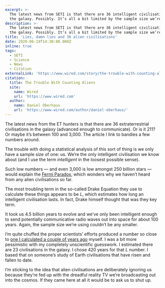 ```yaml
---
excerpt: >-
  The latest news from SETI is that there are 36 intelligent civilisations in
  the galaxy. Possibly. It’s all a bit limited by the sample size we’re using.
description: >-
  The latest news from SETI is that there are 36 intelligent civilisations in
  the galaxy. Possibly. It’s all a bit limited by the sample size we’re using.
title: 'Lies, damn lies and 36 alien civilisations'
date: 2020-06-19T14:30:00.000Z
inline: true
tags:
  - SETI
  - Science
  - News
  - Citation
externalLink: 'https://www.wired.com/story/the-trouble-with-counting-aliens/'
citation:
  title: The Trouble With Counting Aliens
  site:
    name: Wired
    url: 'https://www.wired.com'
  author:
    name: Daniel Oberhaus
    url: 'https://www.wired.com/author/daniel-oberhaus/'
---
```

The latest news from the ET hunters is that there are 36 extraterrestrial civilisations in the galaxy (advanced enough to communicate). Or is it 211? Or maybe it’s between 100 and 3,000. The article I link to bandies a few numbers around.

The trouble with doing a statistical analysis of this sort of thing is we only have a sample size of one: us. We’re the only intelligent civilisation we know about (and I use the term *intelligent* in the loosest possible sense).

Such low numbers — and even 3,000 is low amongst 250 billion stars — would explain the [Fermi Paradox](/the-truth-is-out-there-maybe), which wonders why we haven’t heard from any alien civilisations so far.

The most troubling term in the so-called Drake Equation they use to calculate these things appears to be *L*, which estimates how long an intelligent civilisation lasts. In fact, Drake himself thought that was they key term.

It took us 4.5 billion years to evolve and we’ve only been intelligent enough to send potentially communicative radio waves out into space for about 100 years. Again, the sample size we’re using couldn’t be any smaller.

I’m quite chuffed the proper scientists’ efforts produced a number so close to [one I calculated a couple of years ago](/the-drake-equation-and-the-search-for-et) myself. I was a bit more pessimistic with my completely unscientific guesswork. I estimated there are 23 civilisations in the galaxy. I chose 420 years for that *L* number. I based that on someone’s study of Earth civilisations that have risen and fallen to date.

I’m sticking to the idea that alien civilisations are deliberately ignoring us because they’re fed up with the dreadful reality TV we’re broadcasting out into the cosmos. If they came here at all it would be to ask us to shut up.




